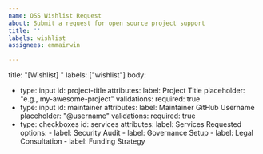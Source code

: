 ```yaml
---
name: OSS Wishlist Request
about: Submit a request for open source project support
title: ''
labels: wishlist
assignees: emmairwin

---
```


title: "[Wishlist] "
labels: ["wishlist"]
body:
  - type: input
    id: project-title
    attributes:
      label: Project Title
      placeholder: "e.g., my-awesome-project"
    validations:
      required: true
  - type: input
    id: maintainer
    attributes:
      label: Maintainer GitHub Username
      placeholder: "@username"
    validations:
      required: true
  - type: checkboxes
    id: services
    attributes:
      label: Services Requested
      options:
        - label: Security Audit
        - label: Governance Setup
        - label: Legal Consultation
        - label: Funding Strategy
